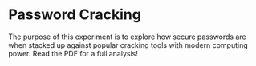 # Password Cracking
The purpose of this experiment is to explore how secure passwords are when stacked up against popular cracking tools with modern computing power. Read the PDF for a full analysis!
